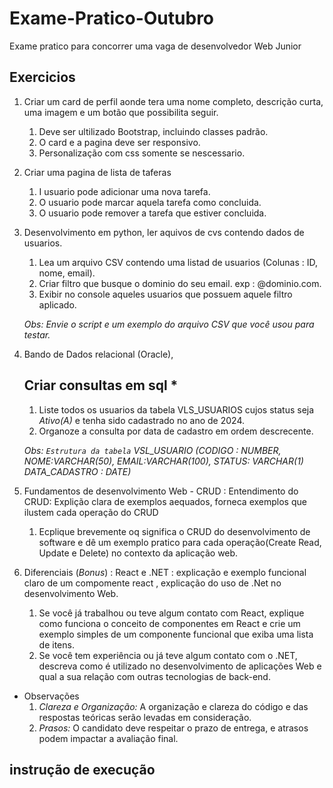 # Exame-Pratico-Outubro
Exame pratico para concorrer uma vaga de desenvolvedor Web Junior


## Exercicios 

1. Criar um card de perfil aonde tera uma nome completo, descrição curta, uma imagem e um botão que possibilita seguir. 
    1. Deve ser ultilizado Bootstrap, incluindo classes padrão.
    2. O card e a pagina deve ser responsivo.
    3. Personalização com css somente se nescessario.

2. Criar uma pagina de lista de taferas
    1. I usuario pode adicionar uma nova tarefa.
    2. O usuario pode marcar aquela tarefa como concluida.
    3. O usuario pode remover a tarefa que estiver concluida.

3. Desenvolvimento em python, ler aquivos de cvs contendo dados de usuarios.
    1. Lea um arquivo CSV contendo uma listad de usuarios (Colunas : ID, nome, email).
    2. Criar filtro que busque o dominio  do seu email. exp : @dominio.com.
    3. Exibir no console aqueles usuarios que possuem aquele filtro aplicado.
    
    *Obs: Envie o script e um exemplo do arquivo CSV que você usou para testar.*

4. Bando de Dados relacional (Oracle),
    ## Criar consultas em sql *
    1. Liste todos os usuarios da tabela VLS_USUARIOS cujos status seja *Ativo(A)* e tenha sido cadastrado no ano de 2024.
    2. Organoze a consulta por data de cadastro em ordem descrecente.

     *Obs: `Estrutura da tabela` VSL_USUARIO (CODIGO : NUMBER, NOME:VARCHAR(50), EMAIL:VARCHAR(100), STATUS: VARCHAR(1) DATA_CADASTRO : DATE)*

5. Fundamentos de desenvolvimento Web - CRUD :  Entendimento do CRUD: Explição clara de exemplos aequados, forneca exemplos que ilustem cada operação do CRUD
    1. Ecplique brevemente oq significa o CRUD do desenvolvimento de software e dê um exemplo pratico para cada operação(Create Read, Update e Delete) no contexto da aplicação web.

6. Diferenciais (*Bonus*) : React e .NET : explicação e exemplo funcional claro de um compomente react , explicação do uso de .Net no desenvolvimento Web.
    1. Se você já trabalhou ou teve algum contato com React, explique como funciona o conceito de componentes em React e crie um exemplo simples de um componente funcional que exiba uma lista de itens.
    2. Se você tem experiência ou já teve algum contato com o .NET, descreva como é utilizado no desenvolvimento de aplicações Web e qual a sua relação com outras tecnologias de back-end.

- Observações 
    1. *Clareza e Organização:*  A organização e clareza do código e das respostas teóricas serão levadas em consideração.
    2. *Prasos:* O candidato deve respeitar o prazo de entrega, e atrasos podem impactar a avaliação final.

## instrução de execução